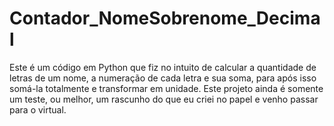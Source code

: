 # Contador_NomeSobrenome_Decimal
Este é um código em Python que fiz no intuito de calcular a quantidade de letras de um nome, a numeração de cada letra e sua soma, para após isso somá-la totalmente e transformar em unidade. Este projeto ainda é somente um teste, ou melhor, um rascunho do que eu criei no papel e venho passar para o virtual.
